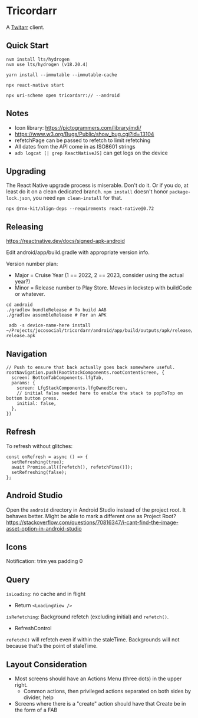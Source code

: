 Tricordarr
==========

A [Twitarr](https://github.com/jocosocial/swiftarr) client.

Quick Start
-----------
```
nvm install lts/hydrogen
nvm use lts/hydrogen (v18.20.4)

yarn install --immutable --immutable-cache

npx react-native start

npx uri-scheme open tricordarr:// --android
```

Notes
-----
* Icon library: https://pictogrammers.com/library/mdi/
* https://www.w3.org/Bugs/Public/show_bug.cgi?id=13104
* refetchPage can be passed to refetch to limit refetching
* All dates from the API come in as ISO8601 strings
* `adb logcat [| grep ReactNativeJS]` can get logs on the device

Upgrading
---------
The React Native upgrade process is miserable. Don't do it. Or if you do, at least
do it on a clean dedicated branch. `npm install` doesn't honor `package-lock.json`,
you need `npm clean-install` for that.

```shell
npx @rnx-kit/align-deps --requirements react-native@0.72
```

Releasing
---------
https://reactnative.dev/docs/signed-apk-android

Edit android/app/build.gradle with appropriate version info.

Version number plan:
* Major = Cruise Year (1 == 2022, 2 == 2023, consider using the actual year?)
* Minor = Release number to Play Store. Moves in lockstep with buildCode or whatever.

```
cd android
./gradlew bundleRelease # To build AAB
./gradlew assembleRelease # For an APK
```

```
 adb -s device-name-here install ~/Projects/jocosocial/tricordarr/android/app/build/outputs/apk/release/app-release.apk
 ```

Navigation
----------
```
// Push to ensure that back actually goes back somewhere useful.
rootNavigation.push(RootStackComponents.rootContentScreen, {
  screen: BottomTabComponents.lfgTab,
  params: {
    screen: LfgStackComponents.lfgOwnedScreen,
    // initial false needed here to enable the stack to popToTop on bottom button press.
    initial: false,
  },
})
```

Refresh
-------
To refresh without glitches:
```
const onRefresh = async () => {
  setRefreshing(true);
  await Promise.all([refetch(), refetchPins()]);
  setRefreshing(false);
};
```

Android Studio
--------------
Open the `android` directory in Android Studio instead of the project root. It behaves better.
Might be able to mark a different one as Project Root?
https://stackoverflow.com/questions/70816347/i-cant-find-the-image-asset-option-in-android-studio

Icons
-----
Notification: trim yes padding 0

Query
-----
`isLoading`: no cache and in flight
* Return `<LoadingView />`

`isRefetching`: Background refetch (excluding initial) and `refetch()`.
* RefreshControl

`refetch()` will refetch even if within the staleTime. Backgrounds will not because that's the point of staleTime.

Layout Consideration
--------------------
* Most screens should have an Actions Menu (three dots) in the upper right.
  * Common actions, then privileged actions separated on both sides by divider, help
* Screens where there is a "create" action should have that Create be in the form of a FAB
